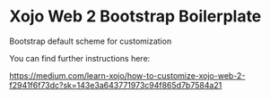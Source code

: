# Xojo Web 2 Bootstrap Boilerplate
Bootstrap default scheme for customization

You can find further instructions here: 

https://medium.com/learn-xojo/how-to-customize-xojo-web-2-f2941f6f73dc?sk=143e3a643771973c94f865d7b7584a21
